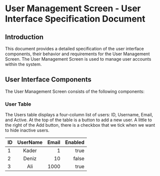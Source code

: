 
# User Management Screen - User Interface Specification Document

## Introduction
This document provides a detailed specification of the user interface components, their behavior and requirements for the User Management Screen. The User Management Screen is used to manage user accounts within the system.

## User Interface Components
The User Management Screen consists of the following components:

### User Table
The Users table displays a four-column list of users: ID, Username, Email, and Active. At the top of the table is a button to add a new user. A little to the right of the Add button, there is a checkbox that we tick when we want to hide inactive users.


| ID | UserName  | Email |  Enabled  |
| --|:----------:| -----:|-----------:
| 1 | Kader      | 1     |  true     |
| 2 | Deniz      | 10    |  false    |
| 3 | Ali        | 1000  |  true     |

